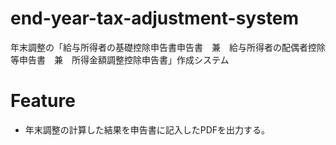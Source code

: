 # end-year-tax-adjustment-system
年末調整の「給与所得者の基礎控除申告書申告書　兼　給与所得者の配偶者控除等申告書　兼　所得金額調整控除申告書」作成システム

# Feature
* 年末調整の計算した結果を申告書に記入したPDFを出力する。
